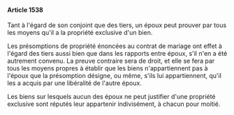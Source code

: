 #### Article 1538

Tant à l'égard de son conjoint que des tiers, un époux peut prouver par tous les moyens qu'il a la propriété exclusive d'un bien.

Les présomptions de propriété énoncées au contrat de mariage ont effet à l'égard des tiers aussi bien que dans les rapports entre époux, s'il n'en a été autrement convenu. La preuve contraire sera de droit, et elle se fera par tous les moyens propres à établir que les biens n'appartiennent pas à l'époux que la présomption désigne, ou même, s'ils lui appartiennent, qu'il les a acquis par une libéralité de l'autre époux.

Les biens sur lesquels aucun des époux ne peut justifier d'une propriété exclusive sont réputés leur appartenir indivisément, à chacun pour moitié.

